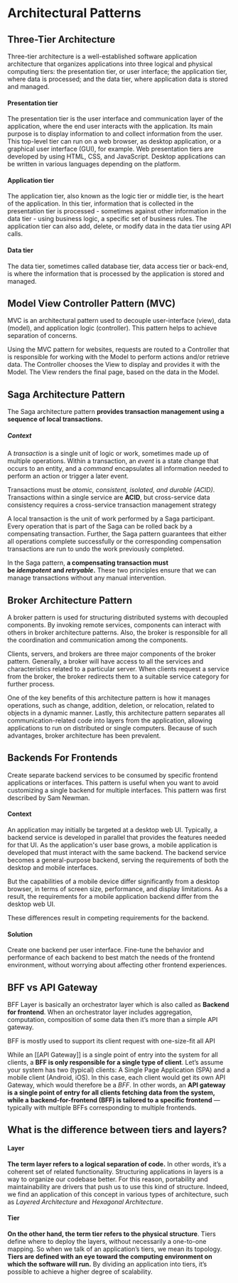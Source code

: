 # Architectural Patterns


## Three-Tier Architecture
Three-tier architecture is a well-established software application architecture that organizes applications into three logical and physical computing tiers: the presentation tier, or user interface; the application tier, where data is processed; and the data tier, where application data is stored and managed.

#### Presentation tier
The presentation tier is the user interface and communication layer of the application, where the end user interacts with the application. Its main purpose is to display information to and collect information from the user. This top-level tier can run on a web browser, as desktop application, or a graphical user interface (GUI), for example. Web presentation tiers are developed by using HTML, CSS, and JavaScript. Desktop applications can be written in various languages depending on the platform.

#### Application tier
The application tier, also known as the logic tier or middle tier, is the heart of the application. In this tier, information that is collected in the presentation tier is processed - sometimes against other information in the data tier - using business logic, a specific set of business rules. The application tier can also add, delete, or modify data in the data tier using API calls. 

#### Data tier
The data tier, sometimes called database tier, data access tier or back-end, is where the information that is processed by the application is stored and managed.


## Model View Controller Pattern (MVC)
MVC is an architectural pattern used to decouple user-interface (view), data (model), and application logic (controller). This pattern helps to achieve separation of concerns.

Using the MVC pattern for websites, requests are routed to a Controller that is responsible for working with the Model to perform actions and/or retrieve data. The Controller chooses the View to display and provides it with the Model. The View renders the final page, based on the data in the Model.


## Saga Architecture Pattern
The Saga architecture pattern **provides transaction management using a sequence of local transactions.**

##### Context
A _transaction_ is a single unit of logic or work, sometimes made up of multiple operations. Within a transaction, an _event_ is a state change that occurs to an entity, and a _command_ encapsulates all information needed to perform an action or trigger a later event.

Transactions must be _atomic, consistent, isolated, and durable (ACID)_. Transactions within a single service are **ACID**, but cross-service data consistency requires a cross-service transaction management strategy

A local transaction is the unit of work performed by a Saga participant. Every operation that is part of the Saga can be rolled back by a compensating transaction. Further, the Saga pattern guarantees that either all operations complete successfully or the corresponding compensation transactions are run to undo the work previously completed.

In the Saga pattern, **a compensating transaction must be _idempotent_ and _retryable_.** These two principles ensure that we can manage transactions without any manual intervention.


## Broker Architecture Pattern

A broker pattern is used for structuring distributed systems with decoupled components. By invoking remote services, components can interact with others in broker architecture patterns. Also, the broker is responsible for all the coordination and communication among the components. 

Clients, servers, and brokers are three major components of the broker pattern. Generally, a broker will have access to all the services and characteristics related to a particular server. When clients request a service from the broker, the broker redirects them to a suitable service category for further process. 

One of the key benefits of this architecture pattern is how it manages operations, such as change, addition, deletion, or relocation, related to objects in a dynamic manner. Lastly, this architecture pattern separates all communication-related code into layers from the application, allowing applications to run on distributed or single computers. Because of such advantages, broker architecture has been prevalent.



## Backends For Frontends
Create separate backend services to be consumed by specific frontend applications or interfaces. This pattern is useful when you want to avoid customizing a single backend for multiple interfaces. This pattern was first described by Sam Newman.
#### Context
An application may initially be targeted at a desktop web UI. Typically, a backend service is developed in parallel that provides the features needed for that UI. As the application's user base grows, a mobile application is developed that must interact with the same backend. The backend service becomes a general-purpose backend, serving the requirements of both the desktop and mobile interfaces.

But the capabilities of a mobile device differ significantly from a desktop browser, in terms of screen size, performance, and display limitations. As a result, the requirements for a mobile application backend differ from the desktop web UI.

These differences result in competing requirements for the backend.

#### Solution
Create one backend per user interface. Fine-tune the behavior and performance of each backend to best match the needs of the frontend environment, without worrying about affecting other frontend experiences.



## BFF vs API Gateway
BFF Layer is basically an orchestrator layer which is also called as **Backend for frontend**. When an orchestrator layer includes aggregation, computation, composition of some data then it’s more than a simple API gateway.

BFF is mostly used to support its client request with one-size-fit all API

While an [[API Gateway]] is a single point of entry into the system for all clients, a **BFF is only responsible for a single type of client**. Let’s assume your system has two (typical) clients: A Single Page Application (SPA) and a mobile client (Android, iOS). In this case, each client would get its own API Gateway, which would therefore be a _BFF_. In other words, an **API gateway is a single point of entry for all clients fetching data from the system, while a** **backend-for-frontend (BFF) is tailored to a specific frontend** — typically with multiple BFFs corresponding to multiple frontends.



## What is the difference between tiers and layers?
#### Layer
**The term layer refers to a logical separation of code.** In other words, it’s a coherent set of related functionality.
Structuring applications in layers is a way to organize our codebase better. For this reason, portability and maintainability are drivers that push us to use this kind of structure.
Indeed, we find an application of this concept in various types of architecture, such as _Layered Architecture_ and _Hexagonal Architecture_.

#### Tier
**On the other hand, the term tier refers to the physical structure**. Tiers define where to deploy the layers, without necessarily a one-to-one mapping. So when we talk of an application’s tiers, we mean its topology.
**Tiers are defined with an eye toward the computing environment on which the software will run.** By dividing an application into tiers, it’s possible to achieve a higher degree of scalability.

